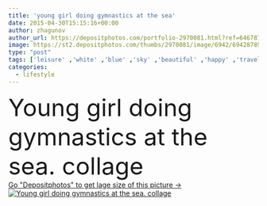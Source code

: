 ```yaml
---
title: 'young girl doing gymnastics at the sea'
date: 2015-04-30T15:15:16+00:00
author: zhagunov
author_url: https://depositphotos.com/portfolio-2970081.html?ref=64678756
image: https://st2.depositphotos.com/thumbs/2970081/image/6942/69428789/api_thumb_450.jpg?forcejpeg=true
type: "post"
tags: ['leisure' ,'white' ,'blue' ,'sky' ,'beautiful' ,'happy' ,'travel' ,'girl' ,'female' ,'young' ,'summer' ,'beauty' ,'relaxation' ,'freedom' ,'joy' ,'nature' ,'outdoor' ,'caucasian' ,'sports' ,'energy' ,'health' ,'healthy' ,'sea' ,'tropical' ,'sunrise' ,'sunset' ,'meditation' ,'spirit' ,'relax' ,'active' ,'lifestyle' ,'body' ,'spa' ,'fit' ,'fitness' ,'gymnastics' ,'exercise' ,'coast' ,'ocean' ,'sand' ,'paradise' ,'training' ,'slim' ,'yoga' ,'lotus' ,'Stretching' ,'jogging' ,'flexibility' ]
categories: 
  - lifestyle
---
```

<div aling="center">
            <font size="60"> Young girl doing gymnastics at the sea. collage</font>   
</div>
<div>
    <a href='https://st2.depositphotos.com/thumbs/2970081/image/6942/69428789/api_thumb_450.jpg?forcejpeg=true?ref=64678756' target=_blank > Go "Depositphotos" to get lage size of this picture ->
        <img href='https://st2.depositphotos.com/thumbs/2970081/image/6942/69428789/api_thumb_450.jpg?forcejpeg=true?ref=64678756' src='https://st2.depositphotos.com/2970081/6942/i/950/depositphotos_69428789-stock-photo-young-girl-doing-gymnastics-at.jpg?forcejpeg=true' alt='Young girl doing gymnastics at the sea. collage' >
    </a>
</div>
